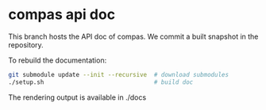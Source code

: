 # compas api doc

This branch hosts the API doc of compas. We commit a built snapshot in the repository.

To rebuild the documentation:

``` sh
git submodule update --init --recursive  # download submodules
./setup.sh                               # build doc
```

The rendering output is available in ./docs
